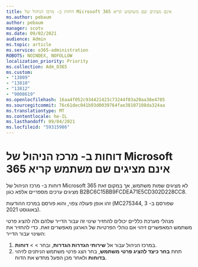 ```yaml
---
title: דוחות ב- מרכז הניהול של Microsoft 365 אינם מציגים שם משתמש קריא
ms.author: pebaum
author: pebaum
manager: scotv
ms.date: 09/02/2021
audience: Admin
ms.topic: article
ms.service: o365-administration
ROBOTS: NOINDEX, NOFOLLOW
localization_priority: Priority
ms.collection: Adm_O365
ms.custom:
- "13809"
- "13810"
- "13812"
- "9008619"
ms.openlocfilehash: 16aa4f052c934421423c73244f03a20aa38e4785
ms.sourcegitcommit: 76c61dec041b93d0039764fae38107108da324aa
ms.translationtype: MT
ms.contentlocale: he-IL
ms.lasthandoff: 09/04/2021
ms.locfileid: "59315986"
---
```

# <a name="reports-in-microsoft-365-admin-center-do-not-show-readable-username"></a>דוחות ב- מרכז הניהול של Microsoft 365 אינם מציגים שם משתמש קריא

דוחות ב- מרכז הניהול של Microsoft 365 לא מציגים שמות משתמש, אך במקום זאת מציגים ערכים מספריים אלפא כגון B2BC6C15BB9FCDEA71E5CD302D228CC8.

זהו אופן פעולה צפוי, והוא פורסם במרכז ההודעות (MC275344, שפורסם ב- 3 באוגוסט 2021). 

מנהלי מערכת כלליים יכולים להחזיר שינוי זה עבור הדייר שלהם ולה להציג פרטי משתמש המאפשרים זיהוי אם נוהלי הפרטיות של הארגון מאפשרים זאת. כדי להחזיר את השינוי עבור הדייר:

1. במרכז הניהול עבור אל **שירותי הגדרות הגדרות**, ובחר  >    >  [](https://admin.microsoft.com/Adminportal/Home#/Settings/Services) **דוחות**. 
1. תחת **בחר כיצד להציג פרטי משתמש**, בחר הצג פרטי משתמש הניתנים לזיהוי **בדוחות** ולאחר מכן הפעל מחדש את הדוח.